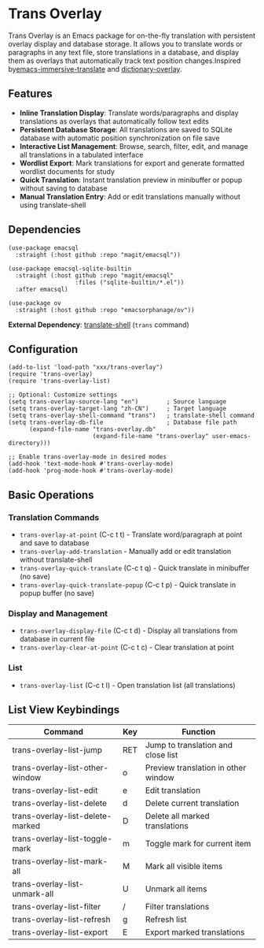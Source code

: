 # Trans Overlay

Trans Overlay is an Emacs package for on-the-fly translation with persistent overlay display and database storage. It allows you to translate words or paragraphs in any text file, store translations in a database, and display them as overlays that automatically track text position changes.Inspired by[emacs-immersive-translate](https://github.com/Elilif/emacs-immersive-translate) and [dictionary-overlay](https://github.com/ginqi7/dictionary-overlay).

## Features

- **Inline Translation Display**: Translate words/paragraphs and display translations as overlays that automatically follow text edits
- **Persistent Database Storage**: All translations are saved to SQLite database with automatic position synchronization on file save
- **Interactive List Management**: Browse, search, filter, edit, and manage all translations in a tabulated interface
- **Wordlist Export**: Mark translations for export and generate formatted wordlist documents for study
- **Quick Translation**: Instant translation preview in minibuffer or popup without saving to database
- **Manual Translation Entry**: Add or edit translations manually without using translate-shell

## Dependencies

```elisp
(use-package emacsql
  :straight (:host github :repo "magit/emacsql"))

(use-package emacsql-sqlite-builtin
  :straight (:host github :repo "magit/emacsql"
				   :files ("sqlite-builtin/*.el"))
  :after emacsql)

(use-package ov
  :straight (:host github :repo "emacsorphanage/ov"))
```

**External Dependency**: [translate-shell](https://github.com/soimort/translate-shell) (`trans` command)

## Configuration

```elisp
(add-to-list 'load-path "xxx/trans-overlay")
(require 'trans-overlay)
(require 'trans-overlay-list)

;; Optional: Customize settings
(setq trans-overlay-source-lang "en")        ; Source language
(setq trans-overlay-target-lang "zh-CN")     ; Target language
(setq trans-overlay-shell-command "trans")   ; translate-shell command
(setq trans-overlay-db-file                  ; Database file path
	  (expand-file-name "trans-overlay.db"
						(expand-file-name "trans-overlay" user-emacs-directory)))

;; Enable trans-overlay-mode in desired modes
(add-hook 'text-mode-hook #'trans-overlay-mode)
(add-hook 'prog-mode-hook #'trans-overlay-mode)
```

## Basic Operations

### Translation Commands

- `trans-overlay-at-point` (C-c t t) - Translate word/paragraph at point and save to database
- `trans-overlay-add-translation` - Manually add or edit translation without translate-shell
- `trans-overlay-quick-translate` (C-c t q) - Quick translate in minibuffer (no save)
- `trans-overlay-quick-translate-popup` (C-c t p) - Quick translate in popup buffer (no save)

### Display and Management

- `trans-overlay-display-file` (C-c t d) - Display all translations from database in current file
- `trans-overlay-clear-at-point` (C-c t c) - Clear translation at point

### List

- `trans-overlay-list` (C-c t l) - Open translation list (all translations)

## List View Keybindings

| Command                          | Key | Function                           |
|----------------------------------|-----|------------------------------------|
| trans-overlay-list-jump          | RET | Jump to translation and close list |
| trans-overlay-list-other-window  | o   | Preview translation in other window|
| trans-overlay-list-edit          | e   | Edit translation                   |
| trans-overlay-list-delete        | d   | Delete current translation         |
| trans-overlay-list-delete-marked | D   | Delete all marked translations     |
| trans-overlay-list-toggle-mark   | m   | Toggle mark for current item       |
| trans-overlay-list-mark-all      | M   | Mark all visible items             |
| trans-overlay-list-unmark-all    | U   | Unmark all items                   |
| trans-overlay-list-filter        | /   | Filter translations                |
| trans-overlay-list-refresh       | g   | Refresh list                       |
| trans-overlay-list-export        | E   | Export marked translations         |
